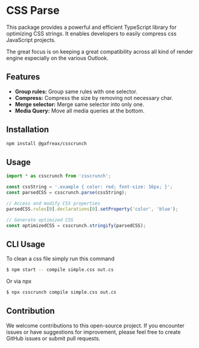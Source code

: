 # CSS Parse

This package provides a powerful and efficient TypeScript library for optimizing CSS strings. It enables developers to easily compress css JavaScript projects.

The great focus is on keeping a great compatibility across all kind of render engine especially on the various Outlook.

## Features
* **Group rules:** Group same rules with one selector.
* **Compress:** Compress the size by removing not necessary char.
* **Merge selector:** Merge same selector into only one.
* **Media Query:** Move all media queries at the bottom.


## Installation

```bash
npm install @gafreax/csscrunch
```

## Usage

```typescript
import * as csscrunch from 'csscrunch';

const cssString = '.example { color: red; font-size: 16px; }';
const parsedCSS = csscrunch.parse(cssString);

// Access and modify CSS properties
parsedCSS.rules[0].declarations[0].setProperty('color', 'blue');

// Generate optimized CSS
const optimizedCSS = csscrunch.stringify(parsedCSS);
```


## CLI Usage
To clean a css file simply run this command

```bash
$ npm start -- compile simple.css out.cs
```

Or via npx

```bash
$ npx csscrunch compile simple.css out.cs
```

## Contribution

We welcome contributions to this open-source project. If you encounter issues or have suggestions for improvement, please feel free to create GitHub issues or submit pull requests.
